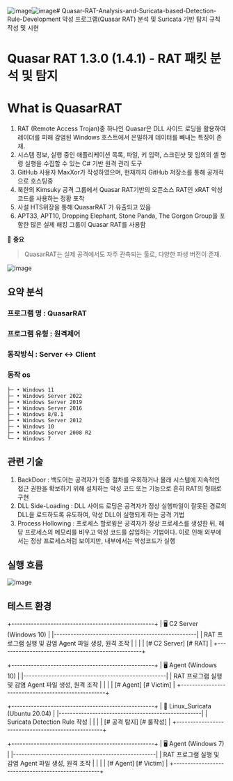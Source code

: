 ![image](https://github.com/user-attachments/assets/6990c388-65de-407c-8b10-d436256403b5)![image](https://github.com/user-attachments/assets/142901cd-5c1a-4f42-8187-da75446054c3)# Quasar-RAT-Analysis-and-Suricata-based-Detection-Rule-Development
악성 프로그램(Quasar RAT) 분석 및 Suricata 기반 탐지 규칙 작성 및 시현

# Quasar RAT 1.3.0 (1.4.1) - RAT 패킷 분석 및 탐지

# What is QuasarRAT

1. RAT (Remote Access Trojan)중 하나인 Quasar은  DLL 사이드 로딩을 활용하여 레이더를 피해 감염된 Windows 호스트에서 은밀하게 데이터를 빼내는 특징이 존재.
2. 시스템 정보, 실행 중인 애플리케이션 목록, 파일, 키 입력, 스크린샷 및 임의의 셸 명령 실행을 수집할 수 있는 C# 기반 원격 관리 도구
3. GitHub 사용자 MaxXor가 작성하였으며, 현재까지 GitHub 저장소를 통해 공개적으로 호스팅중
4. 북한의  Kimsuky 공격 그룹에서  Quasar RAT기반의 오픈소스 RAT인    xRAT 악성코드를 사용하는 정황 포착
5. 사설 HTS위장을 통해 QuasarRAT 가 유출되고 있음
6. APT33, APT10, Dropping Elephant, Stone Panda, The Gorgon Group을 포함한 많은 실제 해킹 그룹이 Quasar RAT를 사용함

🔴 **중요**  
> QuasarRAT는 실제 공격에서도 자주 관측되는 툴로, 다양한 파생 버전이 존재.

![image](https://github.com/user-attachments/assets/ef6195ff-0d86-4df9-b34a-fc7721ec41dc)

## 요약 분석
### 프로그램 명 : QuasarRAT
### 프로그램 유형 : 원격제어
### 동작방식 : Server <-> Client
### 동작 os

```
├─ • Windows 11
├─ • Windows Server 2022
├─ • Windows Server 2019
├─ • Windows Server 2016
├─ • Windows 8/8.1
├─ • Windows Server 2012
├─ • Windows 10    
├─ • Windows Server 2008 R2
└─ • Windows 7      
```

## 관련 기술

1. BackDoor : 백도어는 공격자가 인증 절차를 우회하거나 몰래 시스템에 지속적인 접근 권한을 확보하기 위해 설치하는 악성 코드 또는 기능으로 흔히 RAT의 형태로 구현
2. DLL Side-Loading : DLL 사이드 로딩은 공격자가 정상 실행파일이 잘못된 경로의 DLL을 로드하도록 유도하여, 악성 DLL이 실행되게 하는 공격 기법
3. Process Hollowing : 프로세스 할로윙은 공격자가 정상 프로세스를 생성한 뒤, 해당 프로세스의 메모리를 비우고 악성 코드를 삽입하는 기법이다. 이로 인해 외부에서는 정상 프로세스처럼 보이지만, 내부에서는 악성코드가 실행

## 실행 흐름

![image](https://github.com/user-attachments/assets/ad320200-4cc5-42bf-8c17-2c9e319a2fae)

## 테스트 환경

+---------------------------------------------------+
|             🖥️ C2 Server (Windows 10)             |
|---------------------------------------------------|
|  RAT 프로그램 실행 및 감염 Agent 파일 생성, 원격 조작   |
|                                                   |
|     [# C2 Server]     [# RAT]                     |
+---------------------------------------------------+

+---------------------------------------------------+
|             🖥️ Agent (Windows 10)                 |
|---------------------------------------------------|
|  RAT 프로그램 실행 및 감염 Agent 파일 생성, 원격 조작   |
|                                                   |
|     [# Agent]         [# Victim]                  |
+---------------------------------------------------+

+---------------------------------------------------+
|     🐧 Linux_Suricata (Ubuntu 20.04)              |
|---------------------------------------------------|
|     Suricata Detection Rule 작성                  |
|                                                   |
|     [# 공격 탐지]      [# 룰작성]                 |
+---------------------------------------------------+

+---------------------------------------------------+
|             🖥️ Agent (Windows 7)                  |
|---------------------------------------------------|
|  RAT 프로그램 실행 및 감염 Agent 파일 생성, 원격 조작   |
|                                                   |
|     [# Agent]         [# Victim]                  |
+---------------------------------------------------+




